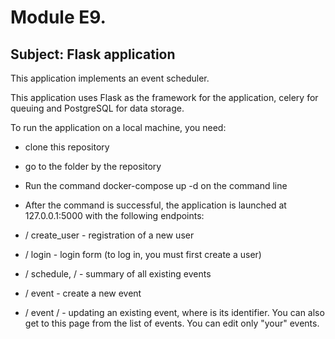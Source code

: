 # Module E9.
## Subject: Flask application

This application implements an event scheduler.

This application uses Flask as the framework for the application, celery for queuing and PostgreSQL for data storage.

To run the application on a local machine, you need:


* clone this repository
* go to the folder by the repository
* Run the command docker-compose up -d on the command line
* After the command is successful, the application is launched at 127.0.0.1:5000 with the following endpoints:

* / create_user - registration of a new user
* / login - login form (to log in, you must first create a user)
* / schedule, / - summary of all existing events
* / event - create a new event
* / event / <id> - updating an existing event, where <id> is its identifier. You can also get to this page from the list of events. You can edit only "your" events.
